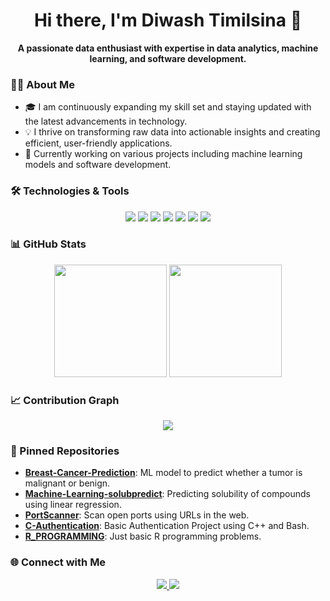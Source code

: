 
<h1 align="center">Hi there, I'm Diwash Timilsina 👋</h1>

<p align="center">
  <strong>A passionate data enthusiast with expertise in data analytics, machine learning, and software development.</strong>
</p>

### 🧑‍💻 About Me
- 🎓 I am continuously expanding my skill set and staying updated with the latest advancements in technology.
- 💡 I thrive on transforming raw data into actionable insights and creating efficient, user-friendly applications.
- 🔭 Currently working on various projects including machine learning models and software development.

### 🛠️ Technologies & Tools
<p align="center">
  <img src="https://img.shields.io/badge/-Python-3776AB?style=flat-square&logo=python&logoColor=white" />
  <img src="https://img.shields.io/badge/-C++-00599C?style=flat-square&logo=cplusplus&logoColor=white" />
  <img src="https://img.shields.io/badge/-SQL-4479A1?style=flat-square&logo=postgresql&logoColor=white" />
  <img src="https://img.shields.io/badge/-Power%20BI-F2C811?style=flat-square&logo=powerbi&logoColor=black" />
  <img src="https://img.shields.io/badge/-Jupyter-F37626?style=flat-square&logo=jupyter&logoColor=white" />
  <img src="https://img.shields.io/badge/-R-276DC3?style=flat-square&logo=r&logoColor=white" />
  <img src="https://img.shields.io/badge/-Bash-4EAA25?style=flat-square&logo=gnubash&logoColor=white" />
</p>

### 📊 GitHub Stats
<p align="center">
  <img height="180em" src="https://github-readme-stats.vercel.app/api?username=diwashtimilsina&show_icons=true&hide_border=true&theme=radical" />
  <img height="180em" src="https://github-readme-stats.vercel.app/api/top-langs/?username=diwashtimilsina&layout=compact&langs_count=8&hide_border=true&theme=radical" />
</p>

### 📈 Contribution Graph
<p align="center">
  <img src="https://github-readme-activity-graph.vercel.app/graph?username=diwashtimilsina&bg_color=1a1b27&color=9b59b6&line=9b59b6&point=ffffff&area=true&hide_border=true" />
</p>

### 🚀 Pinned Repositories
- [**Breast-Cancer-Prediction**](https://github.com/diwashtimilsina/Breast-Cancer-Prediction): ML model to predict whether a tumor is malignant or benign.
- [**Machine-Learning-solubpredict**](https://github.com/diwashtimilsina/Machine-Learning-solubpredict): Predicting solubility of compounds using linear regression.
- [**PortScanner**](https://github.com/diwashtimilsina/PortScanner): Scan open ports using URLs in the web.
- [**C-Authentication**](https://github.com/diwashtimilsina/C-Authentication): Basic Authentication Project using C++ and Bash.
- [**R_PROGRAMMING**](https://github.com/diwashtimilsina/R_PROGRAMMING): Just basic R programming problems.

### 🌐 Connect with Me
<p align="center">
  <a href="https://www.linkedin.com/in/diwash-timilsina/" target="_blank">
    <img src="https://img.shields.io/badge/LinkedIn-0077B5?style=flat-square&logo=linkedin&logoColor=white" />
  </a>
  <a href="mailto:diwash.timilsina@gmail.com">
    <img src="https://img.shields.io/badge/Email-D14836?style=flat-square&logo=gmail&logoColor=white" />
  </a>
</p>
